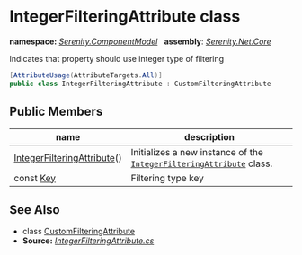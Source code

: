 # IntegerFilteringAttribute class
**namespace:** *[Serenity.ComponentModel](../README.md#serenity.componentmodel-namespace)*   **assembly**: *[Serenity.Net.Core](../README.md)*

Indicates that property should use integer type of filtering

```csharp
[AttributeUsage(AttributeTargets.All)]
public class IntegerFilteringAttribute : CustomFilteringAttribute
```

## Public Members

| name | description |
| --- | --- |
| [IntegerFilteringAttribute](IntegerFilteringAttribute/IntegerFilteringAttribute.md)() | Initializes a new instance of the [`IntegerFilteringAttribute`](IntegerFilteringAttribute.md) class. |
| const [Key](IntegerFilteringAttribute/Key.md) | Filtering type key |

## See Also

* class [CustomFilteringAttribute](CustomFilteringAttribute.md)
* **Source:** *[IntegerFilteringAttribute.cs](https://github.com/serenity-is/Serenity/blob/master/src/Serenity.Net.Core/ComponentModel/Columns/Filtering/BasicFilteringTypes/IntegerFilteringAttribute.cs)*